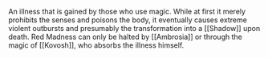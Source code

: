 An illness that is gained by those who use magic. While at first it merely prohibits the senses and poisons the body, it eventually causes extreme violent outbursts and presumably the transformation into a [[Shadow]] upon death. Red Madness can only be halted by [[Ambrosia]] or through the magic of [[Kovosh]], who absorbs the illness himself.